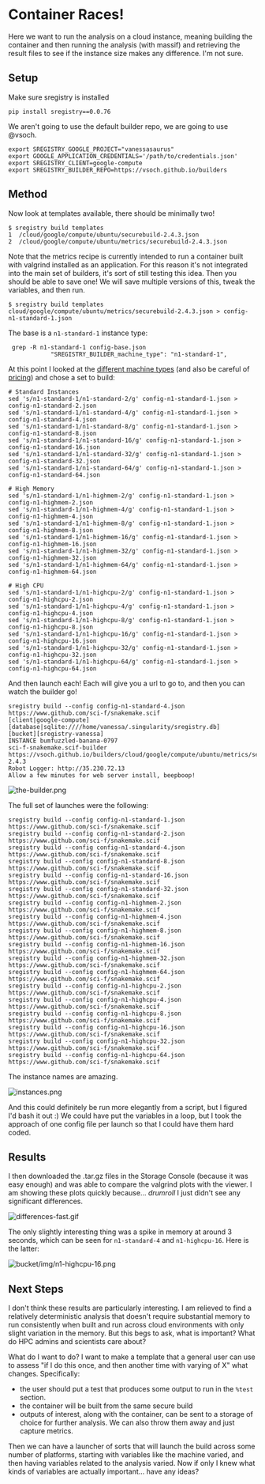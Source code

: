 # Container Races!

Here we want to run the analysis on a cloud instance, meaning building the container
and then running the analysis (with massif) and retrieving the result files
to see if the instance size makes any difference. I'm not sure.

## Setup

Make sure sregistry is installed
```
pip install sregistry==0.0.76
```

We aren't going to use the default builder repo, we are going to use @vsoch.
```
export SREGISTRY_GOOGLE_PROJECT="vanessasaurus"
export GOOGLE_APPLICATION_CREDENTIALS='/path/to/credentials.json'
export SREGISTRY_CLIENT=google-compute
export SREGISTRY_BUILDER_REPO=https://vsoch.github.io/builders
```

## Method
Now look at templates available, there should be minimally two!

```
$ sregistry build templates
1  /cloud/google/compute/ubuntu/securebuild-2.4.3.json
2  /cloud/google/compute/ubuntu/metrics/securebuild-2.4.3.json
```

Note that the metrics recipe is currently intended to run a container 
built with valgrind installed as an application. For this reason it's not
integrated into the main set of builders, it's sort of still testing
this idea. Then you should be able to save one! We will save multiple versions of this,
tweak the variables, and then run.

```
$ sregistry build templates cloud/google/compute/ubuntu/metrics/securebuild-2.4.3.json > config-n1-standard-1.json
```

The base is a `n1-standard-1` instance type:

```
 grep -R n1-standard-1 config-base.json 
            "SREGISTRY_BUILDER_machine_type": "n1-standard-1",
```

At this point I looked at the [different machine types](https://cloud.google.com/compute/docs/machine-types)
(and also be careful of [pricing](https://cloud.google.com/compute/pricing#machinetype)) 
and chose a set to build:

```
# Standard Instances
sed 's/n1-standard-1/n1-standard-2/g' config-n1-standard-1.json > config-n1-standard-2.json
sed 's/n1-standard-1/n1-standard-4/g' config-n1-standard-1.json > config-n1-standard-4.json
sed 's/n1-standard-1/n1-standard-8/g' config-n1-standard-1.json > config-n1-standard-8.json
sed 's/n1-standard-1/n1-standard-16/g' config-n1-standard-1.json > config-n1-standard-16.json
sed 's/n1-standard-1/n1-standard-32/g' config-n1-standard-1.json > config-n1-standard-32.json
sed 's/n1-standard-1/n1-standard-64/g' config-n1-standard-1.json > config-n1-standard-64.json

# High Memory
sed 's/n1-standard-1/n1-highmem-2/g' config-n1-standard-1.json > config-n1-highmem-2.json
sed 's/n1-standard-1/n1-highmem-4/g' config-n1-standard-1.json > config-n1-highmem-4.json
sed 's/n1-standard-1/n1-highmem-8/g' config-n1-standard-1.json > config-n1-highmem-8.json
sed 's/n1-standard-1/n1-highmem-16/g' config-n1-standard-1.json > config-n1-highmem-16.json
sed 's/n1-standard-1/n1-highmem-32/g' config-n1-standard-1.json > config-n1-highmem-32.json
sed 's/n1-standard-1/n1-highmem-64/g' config-n1-standard-1.json > config-n1-highmem-64.json

# High CPU
sed 's/n1-standard-1/n1-highcpu-2/g' config-n1-standard-1.json > config-n1-highcpu-2.json
sed 's/n1-standard-1/n1-highcpu-4/g' config-n1-standard-1.json > config-n1-highcpu-4.json
sed 's/n1-standard-1/n1-highcpu-8/g' config-n1-standard-1.json > config-n1-highcpu-8.json
sed 's/n1-standard-1/n1-highcpu-16/g' config-n1-standard-1.json > config-n1-highcpu-16.json
sed 's/n1-standard-1/n1-highcpu-32/g' config-n1-standard-1.json > config-n1-highcpu-32.json
sed 's/n1-standard-1/n1-highcpu-64/g' config-n1-standard-1.json > config-n1-highcpu-64.json
```

And then launch each! Each will give you a url to go to, and then you can watch the builder go!

```
sregistry build --config config-n1-standard-4.json https://www.github.com/sci-f/snakemake.scif
[client|google-compute] [database|sqlite:////home/vanessa/.singularity/sregistry.db]
[bucket][sregistry-vanessa]
INSTANCE bumfuzzled-banana-0797
sci-f-snakemake.scif-builder https://vsoch.github.io/builders/cloud/google/compute/ubuntu/metrics/securebuild-2.4.3
Robot Logger: http://35.230.72.13
Allow a few minutes for web server install, beepboop!
```

![the-builder.png](the-builder.png)

The full set of launches were the following:

```
sregistry build --config config-n1-standard-1.json https://www.github.com/sci-f/snakemake.scif
sregistry build --config config-n1-standard-2.json https://www.github.com/sci-f/snakemake.scif
sregistry build --config config-n1-standard-4.json https://www.github.com/sci-f/snakemake.scif
sregistry build --config config-n1-standard-8.json https://www.github.com/sci-f/snakemake.scif
sregistry build --config config-n1-standard-16.json https://www.github.com/sci-f/snakemake.scif
sregistry build --config config-n1-standard-32.json https://www.github.com/sci-f/snakemake.scif
sregistry build --config config-n1-highmem-2.json https://www.github.com/sci-f/snakemake.scif
sregistry build --config config-n1-highmem-4.json https://www.github.com/sci-f/snakemake.scif
sregistry build --config config-n1-highmem-8.json https://www.github.com/sci-f/snakemake.scif
sregistry build --config config-n1-highmem-16.json https://www.github.com/sci-f/snakemake.scif
sregistry build --config config-n1-highmem-32.json https://www.github.com/sci-f/snakemake.scif
sregistry build --config config-n1-highmem-64.json https://www.github.com/sci-f/snakemake.scif
sregistry build --config config-n1-highcpu-2.json https://www.github.com/sci-f/snakemake.scif
sregistry build --config config-n1-highcpu-4.json https://www.github.com/sci-f/snakemake.scif
sregistry build --config config-n1-highcpu-8.json https://www.github.com/sci-f/snakemake.scif
sregistry build --config config-n1-highcpu-16.json https://www.github.com/sci-f/snakemake.scif
sregistry build --config config-n1-highcpu-32.json https://www.github.com/sci-f/snakemake.scif
sregistry build --config config-n1-highcpu-64.json https://www.github.com/sci-f/snakemake.scif
```

The instance names are amazing.

![instances.png](instances.png)

And this could definitely be run more elegantly from a script, but I figured I'd bash it out :)
We could have put the variables in a loop, but I took
the approach of one config file per launch so that I could have them hard coded.

## Results

I then downloaded the .tar.gz files in the Storage Console (because it was easy enough)
and was able to compare the valgrind plots with the viewer. I am showing these plots quickly
because... *drumroll* I just didn't see any significant differences. 

![differences-fast.gif](differences-fast.gif)

The only slightly interesting thing was a spike in memory at around 3 seconds, which can be seen for `n1-standard-4`
and `n1-highcpu-16`. Here is the latter:

![bucket/img/n1-highcpu-16.png](bucket/img/n1-highcpu-16.png)


## Next Steps
I don't think these results are particularly interesting. I am relieved to find a relatively 
deterministic analysis that doesn't require substantial memory to run consistently when built
and run across cloud environments with only slight variation in the memory. But this begs to ask,
what is important? What do HPC admins and scientists care about?

What do I want to do? I want to make a template that a general user can use to assess
"if I do this once, and then another time with varying of X" what changes. Specifically:

 - the user should put a test that produces some output to run in the `%test` section.
 - the container will be built from the same secure build
 - outputs of interest, along with the container, can be sent to a storage of choice for further analysis. We can also throw them away and just capture metrics.

Then we can have a launcher of sorts that will launch the build across some number of platforms, starting with variables like the machine varied, and then having variables related to the analysis varied. Now if only I knew what kinds of variables are actually important... have any ideas?

